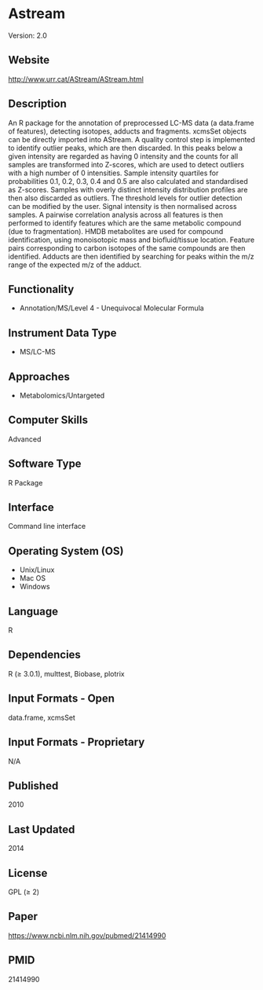 # Astream
Version: 2.0

## Website
http://www.urr.cat/AStream/AStream.html

## Description
An R package for the annotation of preprocessed LC-MS data (a data.frame of features), detecting isotopes, adducts and fragments. xcmsSet objects can be directly imported into AStream. A quality control step is implemented to identify outlier peaks, which are then discarded. In this peaks below a given intensity are regarded as having 0 intensity and the counts for all samples are transformed into Z-scores, which are used to detect outliers with a high number of 0 intensities. Sample intensity quartiles for probabilities 0.1, 0.2, 0.3, 0.4 and 0.5 are also calculated and standardised as Z-scores. Samples with overly distinct intensity distribution profiles are then also discarded as outliers. The threshold levels for outlier detection can be modified by the user. Signal intensity is then normalised across samples. A pairwise correlation analysis across all features is then performed to identify features which are the same metabolic compound (due to fragmentation). HMDB metabolites are used for compound identification, using monoisotopic mass and biofluid/tissue location. Feature pairs corresponding to carbon isotopes of the same compounds are then identified. Adducts are then identified by searching for peaks within the m/z range of the expected m/z of the adduct.

## Functionality
- Annotation/MS/Level 4 - Unequivocal Molecular Formula

## Instrument Data Type
- MS/LC-MS

## Approaches
- Metabolomics/Untargeted

## Computer Skills
Advanced

## Software Type
R Package

## Interface
Command line interface

## Operating System (OS)
- Unix/Linux
- Mac OS
- Windows

## Language
R

## Dependencies
R (≥ 3.0.1), multtest, Biobase, plotrix

## Input Formats - Open
data.frame, xcmsSet

## Input Formats - Proprietary
N/A

## Published
2010

## Last Updated
2014

## License
GPL (≥ 2)

## Paper
https://www.ncbi.nlm.nih.gov/pubmed/21414990

## PMID
21414990
